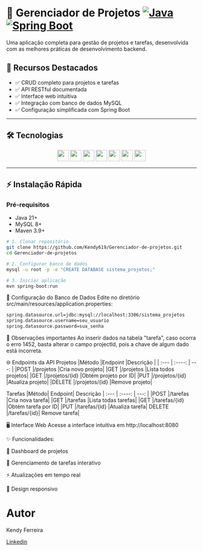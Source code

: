 # 🚀 Gerenciador de Projetos [![Java](https://img.shields.io/badge/Java-21-red.svg)](https://www.java.com/) [![Spring Boot](https://img.shields.io/badge/Spring%20Boot-3.2-blue.svg)](https://spring.io/projects/spring-boot)

Uma aplicação completa para gestão de projetos e tarefas, desenvolvida com as melhores práticas de desenvolvimento backend.

## 🌟 Recursos Destacados
- ✅ CRUD completo para projetos e tarefas
- ✅ API RESTful documentada
- ✅ Interface web intuitiva
- ✅ Integração com banco de dados MySQL
- ✅ Configuração simplificada com Spring Boot

---

## 🛠️ Tecnologias

<div align="center">
  <img src="https://img.shields.io/badge/Java-ED8B00?style=for-the-badge&logo=openjdk&logoColor=white" height="30">
  <img src="https://img.shields.io/badge/Spring_Boot-6DB33F?style=for-the-badge&logo=spring-boot&logoColor=white" height="30">
  <img src="https://img.shields.io/badge/MySQL-4479A1?style=for-the-badge&logo=mysql&logoColor=white" height="30">
  <img src="https://img.shields.io/badge/HTML5-E34F26?style=for-the-badge&logo=html5&logoColor=white" height="30">
  <img src="https://img.shields.io/badge/Lombok-0A2463?style=for-the-badge&logo=lombok&logoColor=white" height="30">
  <img src="https://img.shields.io/badge/CSS-239120?&style=for-the-badge&logo=css3&logoColor=white" height="30">
  <img src="https://img.shields.io/badge/JavaScript-F7DF1E?style=for-the-badge&logo=javascript&logoColor=black" height="30">
</div>

---

## ⚡ Instalação Rápida

### Pré-requisitos
- Java 21+
- MySQL 8+
- Maven 3.9+

```bash
# 1. Clonar repositório
git clone https://github.com/Kendy619/Gerenciador-de-projetos.git
cd Gerenciador-de-projetos

# 2. Configurar banco de dados
mysql -u root -p -e "CREATE DATABASE sistema_projetos;"

# 3. Iniciar aplicação
mvn spring-boot:run
```


🔑 Configuração do Banco de Dados
Edite no diretório src/main/resources/application.properties:

```bash
spring.datasource.url=jdbc:mysql://localhost:3306/sistema_projetos
spring.datasource.username=seu_usuario
spring.datasource.password=sua_senha
```

🔑 Observações importantes
Ao inserir dados na tabela "tarefa", caso ocorra o erro 1452, basta alterar o campo projectId, pois a chave de algum dado está incorreta.

🌐 Endpoints da API
Projetos
|Método	|Endpoint	|Descrição |
| :---        |    :----:   |          ---: |
|POST	|/projetos	|Cria novo projeto|
|GET	|/projetos	|Lista todos projetos|
|GET	|/projetos/{id}	|Obtém projeto por ID|
|PUT	|/projetos/{id}	|Atualiza projeto|
|DELETE |/projetos/{id} |Remove projeto|


Tarefas
|Método|	Endpoint|	Descrição
| :---        |    :----:   |          ---: |
|POST	|/tarefas	|Cria nova tarefa|
|GET	|/tarefas	|Lista todas tarefas|
|GET	|/tarefas/{id}	|Obtém tarefa por ID|
|PUT	|/tarefas/{id}	|Atualiza tarefa|
DELETE	|/tarefas/{id}|	Remove tarefa|



🖥️ Interface Web
Acesse a interface intuitiva em http://localhost:8080

✨ Funcionalidades:

🎯 Dashboard de projetos

📅 Gerenciamento de tarefas interativo

⚡ Atualizações em tempo real

🎨 Design responsivo


# Autor

Kendy Ferreira

[Linkedin](www.linkedin.com/in/kendy-ferreira-de-oliveira-1a51b1163)
